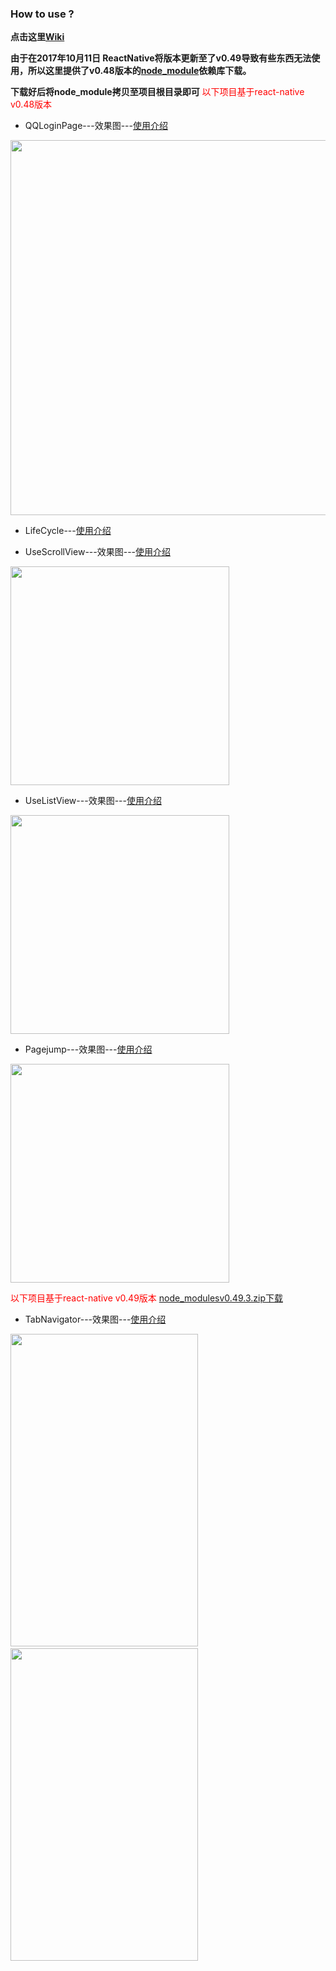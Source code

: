 ### How to use ?

**点击这里[Wiki](https://github.com/azhon/ReactNative/wiki)**

**由于在2017年10月11日 ReactNative将版本更新至了v0.49导致有些东西无法使用，所以这里提供了v0.48版本的[node_module](http://pan.baidu.com/s/1c2D7eiW)依赖库下载。**

**下载好后将node_module拷贝至项目根目录即可**
<font color="red">以下项目基于react-native v0.48版本</font>
* QQLoginPage---效果图---[使用介绍](http://blog.csdn.net/a_zhon/article/details/78040711)

<img src="http://img.blog.csdn.net/20170920111311064" width="600">

* LifeCycle---[使用介绍](http://blog.csdn.net/a_zhon/article/details/78113370)


* UseScrollView---效果图---[使用介绍](http://blog.csdn.net/a_zhon/article/details/78118091)

<img src="http://img.blog.csdn.net/20171013172147345" width="350">

* UseListView---效果图---[使用介绍](http://blog.csdn.net/a_zhon/article/details/78137936)

<img src="https://github.com/azhon/ReactNative/blob/master/images/listview.gif" width="350">

* Pagejump---效果图---[使用介绍](http://blog.csdn.net/a_zhon/article/details/78195498)

<img src="http://img.blog.csdn.net/20171013172324930" width="350">

<font color="red">以下项目基于react-native v0.49版本 [node_modulesv0.49.3.zip下载]()</font>

* TabNavigator---效果图---[使用介绍](http://blog.csdn.net/a_zhon/article/details/78228667)

<img src="http://img.blog.csdn.net/20171013160758103" width="300" height="500">&nbsp;&nbsp;&nbsp;&nbsp;<img src="http://img.blog.csdn.net/20171013160907556" width="300" height="500">

